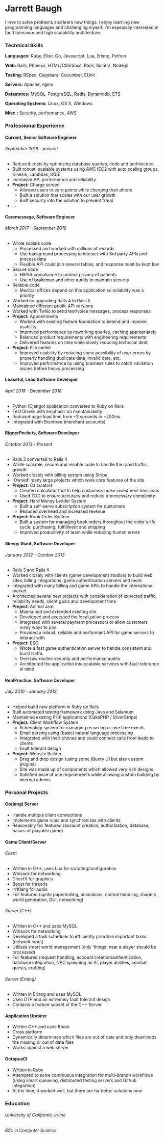 # Jarrett Baugh
I love to solve problems and learn new things. I enjoy learning new programming languages and challenging myself. I'm especially interested in fault tolerance and high scalability architecture.

### Technical Skills
**Languages:** Ruby, Elixir, Go, Javascript, Lua, Erlang, Python

**Web:** Rails, Phoenix, HTML/CSS/Sass, Rack, Sinatra, Node.js

**Testing:** RSpec, Capybara, Cucumber, EUnit

**Servers:** Apache, nginx

**Datastores:** MySQL, PostgreSQL, Redis, Dynamodb, ETS

**Operating Systems:** Linux, OS X, Windows

**Misc.:** Security, performance, AWS


### Professional Experience
#### Current, Senior Software Engineer
###### September 2019 - present
- Reduced costs by optimizing database queries, code and architecture
- Built robust, scalable systems using AWS (EC2 with auto scaling groups, Kinesis, Lambdas, SQS)
- Increased API performance and reliability
- **Project:** Charge screen
  - Allowed users to earn points while charging their phone
  - Built a solution that scales with our user growth
  - Built security into the solution to prevent fraud
- ...


#### Caremessage, Software Engineer
###### March 2017 - September 2019
- Wrote scalale code
  - Processed and worked with millions of records
  - Use background processing to interact with 3rd party APIs and process data
  - Flexible API could join several tables, and response must be kept low
- Secure code
  - HIPAA compliance to protect privacy of patients
  - Use of brakeman and other audits to maintain security
- Reliable code
  - Medical offices depend on this application so reliability was a priority
- Worked on upgrading Rails 4 to Rails 5
- Maintained different public API versions
- Worked with Twilio to send text/voice messages, process responses
- **Project:** Appointments
  - Worked with existing feature foundation to extend and improve usability
  - Improved performance by reworking queries, caching appropriately
  - Balanced product requirements with engineering requirements
  - Delivered features on time while slowly reducing technical debt
- **Project:** File center
  - Improved usability by reducing some possibility of user errors by properly handling
duplicate data, invalid data, etc.
  - Improved performance by using business rules to catch validation issues before heavy processing

#### Leaseful, Lead Software Developer
###### April 2016 - December 2018
- Python (Django) application converted to Ruby on Rails
- Test Driven with emphasis on maintainability
- Reduced page load time from ~3 seconds to ~200ms
- Integrated with Braintree (merchant accounts)

#### BiggerPockets, Software Developer
###### October 2013 - Present
- Rails 3 converted to Rails 4 
- Wrote scalable, secure and reliable code to handle the rapid traffic growth
- Worked closely with billing system using Stripe
- 'Owned' many large projects which were core features of the site
- **Project:** Calculators
  - Created calculator tool to help customers make investment decisions
  - Used TDD to ensure accuracy and reduce unnecessary complexity
- **Project:** Hard Money Lender System
  - Built a self-serve subscription system for customers
  - Reduced overhead and increased revenue
- **Project:** Book Order System
  - Built a system for managing book orders throughout the order's life cycle: purchasing, fulfillment and shipping
  - Improved productivity of team while reducing human errors

#### Sleepy Giant, Software Developer
###### January 2012 - October 2013
- Rails 3 and Rails 4
- Worked closely with clients (game development studios) to build web sites, billing integrations, game authentication servers and more
- Integrated with many billing and game APIs to handle the international market
- Architected several new projects with consideration of expected traffic, reliability needs, client goals and development time
- **Project:** Animal Jam
  - Maintained and extended existing site
  - Developed and executed the localization process
  - Integrated with several payment processors to allow customers many ways to pay
  - Provided a robust, reliable and performant API for game servers to interact with
- **Project:** ESO
  - Wrote a fast game authentication server to handle consistent and burst traffic
  - Oversaw routine security and performance audits
  - Architected the application into scalable services with fault tolerance in mind
  
#### RealPractice, Software Developer
###### July 2010 - January 2012
- Helped build new platform in Ruby on Rails
- Built automated testing framework using Java and Selenium
- Maintained existing PHP applications (CakePHP / SilverStripe)
- **Project:** Client Workflow System
  - Scheduling system for managing recurring or one time events
  - Email parsing using (basic) natural language processing
  - Integrated with their phones and could connect calls from leads to clients
  - Fault tolerant design
- **Project:** Website Builder
  - Drag and drop design (using some jQuery UI but also custom plugins)
  - Site was made up of components which allowed very rich designs
  - Satisfied ease of use requirements while allowing custom building by internal admins

### Personal Projects
#### Go(lang) Server
- Handle multiple client connections
- Implements game rules and synchronizes with clients
- Reasonably full featured (account creation, authorization, database, basics of playable game) 

#### Game Client/Server
###### Client
- Written in C++, uses Lua for scripting/configuration
- Winsock for networking
- DirectX for graphics
- Boost for threads
- irrKlang for audio
- Full featured (sprite paperdolling, animations, control handling, shaders, world generation, GUI, networking)

###### Server (C++)
- Written in C++ and uses MySQL
- Winsock for networking
- Developed a task scheduler to efficiently prioritize important tasks (network input)
- Utilizes smart world management (only 'things' near a player should be processed)
- Full featured (request handling, account creation/authentication, database integration, NPC spawning an AI, player abilities, combat, quests, crafting)

###### Server (Erlang)
- Written in Erlang and uses MySQL
- Uses OTP and an extremely fault tolerant design
- Contains a feature subset of the C++ Server

#### Application Updater
- Written C++ and uses Boost
- Cross platform
- Dynamically determines which files are out of date and only downloads the missing or out of date files
- Works against a web server

#### OctopusCI
- Written in Ruby
- Attempted to solve continuous integration for multi-branch workflows (using smart queueing, distributed testing servers and Github integration)
- At the time, it worked well, but there are far better solutions now

### Education
###### University of California, Irvine
###### BSc in Computer Science
